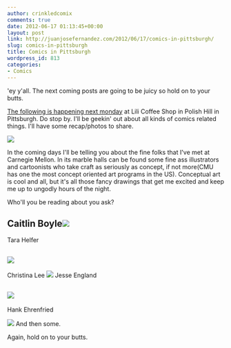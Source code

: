 ```yaml
---
author: crinkledcomix
comments: true
date: 2012-06-17 01:13:45+00:00
layout: post
link: http://juanjosefernandez.com/2012/06/17/comics-in-pittsburgh/
slug: comics-in-pittsburgh
title: Comics in Pittsburgh
wordpress_id: 813
categories:
- Comics
---
```


'ey y'all. The next coming posts are going to be juicy so hold on to your butts.

[The following is happening next monday](http://www.facebook.com/events/201524219969510/) at Lili Coffee Shop in Polish Hill in Pittsburgh. Do stop by. I'll be geekin' out about all kinds of comics related things. I'll have some recap/photos to share.


[![](http://fernandezjuanjose.files.wordpress.com/2012/06/522654_3402897551226_741449517_n2.jpeg)](http://www.facebook.com/events/201524219969510/)


In the coming days I'll be telling you about the fine folks that I've met at Carnegie Mellon. In its marble halls can be found some fine ass illustrators and cartoonists who take craft as seriously as concept, if not more(CMU has one the most concept oriented art programs in the US). Conceptual art is cool and all, but it's all those fancy drawings that get me excited and keep me up to ungodly hours of the night.

Who'll you be reading about you ask?


## Caitlin Boyle[![](http://fernandezjuanjose.files.wordpress.com/2012/06/teenwolverine-1.jpeg)](http://www.sadsadkiddie.com/blog/)
Tara Helfer




## [![](http://fernandezjuanjose.files.wordpress.com/2012/06/tumblr_lz2aeu8pzf1qki4who1_12801.jpeg)](http://tarahelfer.com/)
Christina Lee
[![](http://fernandezjuanjose.files.wordpress.com/2012/06/illustration2.png)](http://xtinadraws.com/)
Jesse England




## [![](http://fernandezjuanjose.files.wordpress.com/2012/06/tumblr_lzrmop9pcy1rp445yo1_5001.jpeg)](http://jesseengland.net/)
Hank Ehrenfried


[![](http://fernandezjuanjose.files.wordpress.com/2012/06/tumblr_lzrnsp9iyc1rp445yo1_12801.jpeg)](http://fernandezjuanjose.files.wordpress.com/2012/06/tumblr_lzrnsp9iyc1rp445yo1_12801.jpeg)
And then some.

Again, hold on to your butts.
